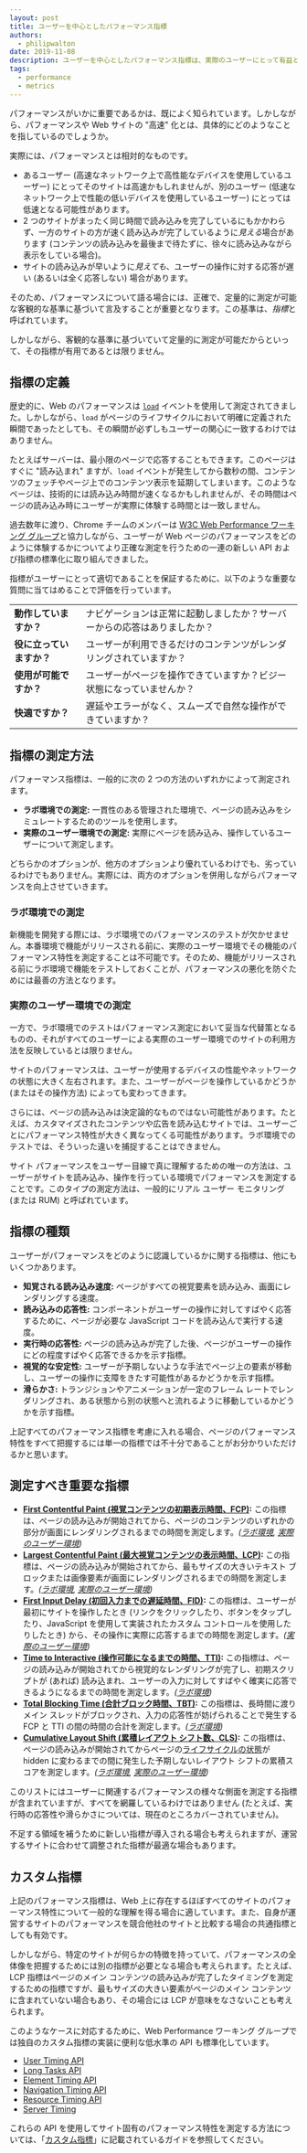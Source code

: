 ```yaml
---
layout: post
title: ユーザーを中心としたパフォーマンス指標
authors:
  - philipwalton
date: 2019-11-08
description: ユーザーを中心としたパフォーマンス指標は、実際のユーザーにとって有益となる方法でサイトのエクスペリエンスを理解し、改善するための重要なツールです。
tags:
  - performance
  - metrics
---
```


パフォーマンスがいかに重要であるかは、既によく知られています。しかしながら、パフォーマンスや Web サイトの "高速" 化とは、具体的にどのようなことを指しているのでしょうか。

実際には、パフォーマンスとは相対的なものです。

- あるユーザー (高速なネットワーク上で高性能なデバイスを使用しているユーザー) にとってそのサイトは高速かもしれませんが、別のユーザー (低速なネットワーク上で性能の低いデバイスを使用しているユーザー) にとっては低速となる可能性があります。
- 2 つのサイトがまったく同じ時間で読み込みを完了しているにもかかわらず、一方のサイトの方が速く読み込みが完了しているように*見える*場合があります (コンテンツの読み込みを最後まで待たずに、徐々に読み込みながら表示をしている場合)。
- サイトの読み込みが早いように*見えても*、ユーザーの操作に対する応答が遅い (あるいは全く応答しない) 場合があります。

そのため、パフォーマンスについて語る場合には、正確で、定量的に測定が可能な客観的な基準に基づいて言及することが重要となります。この基準は、*指標*と呼ばれています。

しかしながら、客観的な基準に基づいていて定量的に測定が可能だからといって、その指標が有用であるとは限りません。

## 指標の定義

歴史的に、Web のパフォーマンスは <code>[load](https://developer.mozilla.org/en-US/docs/Web/API/Window/load_event)</code> イベントを使用して測定されてきました。しかしながら、<code>load</code> がページのライフサイクルにおいて明確に定義された瞬間であったとしても、その瞬間が必ずしもユーザーの関心に一致するわけではありません。

たとえばサーバーは、最小限のページで応答することもできます。このページはすぐに "読み込まれ" ますが、`load` イベントが発生してから数秒の間、コンテンツのフェッチやページ上でのコンテンツ表示を延期してしまいます。このようなページは、技術的には読み込み時間が速くなるかもしれませんが、その時間はページの読み込み時にユーザーが実際に体験する時間とは一致しません。

過去数年に渡り、Chrome チームのメンバーは [W3C Web Performance ワーキング グループ](https://www.w3.org/webperf/)と協力しながら、ユーザーが Web ページのパフォーマンスをどのように体験するかについてより正確な測定を行うための一連の新しい API および指標の標準化に取り組んできました。

指標がユーザーにとって適切であることを保証するために、以下のような重要な質問に当てはめることで評価を行っています。

<table id="questions">
  <tr>
    <td><strong>動作していますか？</strong></td>
    <td>ナビゲーションは正常に起動しましたか？サーバーからの応答はありましたか？</td>
  </tr>
  <tr>
    <td><strong>役に立っていますか？</strong></td>
    <td>ユーザーが利用できるだけのコンテンツがレンダリングされていますか？</td>
  </tr>
  <tr>
    <td><strong>使用が可能ですか？</strong></td>
    <td>ユーザーがページを操作できていますか？ビジー状態になっていませんか？</td>
  </tr>
  <tr>
    <td><strong>快適ですか？</strong></td>
    <td>遅延やエラーがなく、スムーズで自然な操作ができていますか？</td>
  </tr>
</table>

## 指標の測定方法

パフォーマンス指標は、一般的に次の 2 つの方法のいずれかによって測定されます。

- **ラボ環境での測定:** 一貫性のある管理された環境で、ページの読み込みをシミュレートするためのツールを使用します。
- **実際のユーザー環境での測定:** 実際にページを読み込み、操作しているユーザーについて測定します。

どちらかのオプションが、他方のオプションより優れているわけでも、劣っているわけでもありません。実際には、両方のオプションを併用しながらパフォーマンスを向上させていきます。

### ラボ環境での測定

新機能を開発する際には、ラボ環境でのパフォーマンスのテストが欠かせません。本番環境で機能がリリースされる前に、実際のユーザー環境でその機能のパフォーマンス特性を測定することは不可能です。そのため、機能がリリースされる前にラボ環境で機能をテストしておくことが、パフォーマンスの悪化を防ぐためには最善の方法となります。

### 実際のユーザー環境での測定

一方で、ラボ環境でのテストはパフォーマンス測定において妥当な代替策となるものの、それがすべてのユーザーによる実際のユーザー環境でのサイトの利用方法を反映しているとは限りません。

サイトのパフォーマンスは、ユーザーが使用するデバイスの性能やネットワークの状態に大きく左右されます。また、ユーザーがページを操作しているかどうか (またはその操作方法) によっても変わってきます。

さらには、ページの読み込みは決定論的なものではない可能性があります。たとえば、カスタマイズされたコンテンツや広告を読み込むサイトでは、ユーザーごとにパフォーマンス特性が大きく異なってくる可能性があります。ラボ環境でのテストでは、そういった違いを捕捉することはできません。

サイト パフォーマンスをユーザー目線で真に理解するための唯一の方法は、ユーザーがサイトを読み込み、操作を行っている環境でパフォーマンスを測定することです。このタイプの測定方法は、一般的にリアル ユーザー モニタリング (または RUM) と呼ばれています。

## 指標の種類

ユーザーがパフォーマンスをどのように認識しているかに関する指標は、他にもいくつかあります。

- **知覚される読み込み速度:** ページがすべての視覚要素を読み込み、画面にレンダリングする速度。
- **読み込みの応答性:** コンポーネントがユーザーの操作に対してすばやく応答するために、ページが必要な JavaScript コードを読み込んで実行する速度。
- **実行時の応答性:** ページの読み込みが完了した後、ページがユーザーの操作にどの程度すばやく応答できるかを示す指標。
- **視覚的な安定性:** ユーザーが予期しないような手法でページ上の要素が移動し、ユーザーの操作に支障をきたす可能性があるかどうかを示す指標。
- **滑らかさ:** トランジションやアニメーションが一定のフレーム レートでレンダリングされ、ある状態から別の状態へと流れるように移動しているかどうかを示す指標。

上記すべてのパフォーマンス指標を考慮に入れる場合、ページのパフォーマンス特性をすべて把握するには単一の指標では不十分であることがお分かりいただけるかと思います。

## 測定すべき重要な指標

- **[First Contentful Paint (視覚コンテンツの初期表示時間、FCP)](/fcp/):** この指標は、ページの読み込みが開始されてから、ページのコンテンツのいずれかの部分が画面にレンダリングされるまでの時間を測定します。*([ラボ環境](#in-the-lab), [実際のユーザー環境](#in-the-field))*
- **[Largest Contentful Paint (最大視覚コンテンツの表示時間、LCP)](/lcp/):** この指標は、ページの読み込みが開始されてから、最もサイズの大きいテキスト ブロックまたは画像要素が画面にレンダリングされるまでの時間を測定します。*([ラボ環境](#in-the-lab), [実際のユーザー環境](#in-the-field))*
- **[First Input Delay (初回入力までの遅延時間、FID)](/fid/):** この指標は、ユーザーが最初にサイトを操作したとき (リンクをクリックしたり、ボタンをタップしたり、JavaScript を使用して実装されたカスタム コントロールを使用したりしたとき) から、その操作に実際に応答するまでの時間を測定します。*([実際のユーザー環境](#in-the-field))*
- **[Time to Interactive (操作可能になるまでの時間、TTI)](/tti/):** この指標は、ページの読み込みが開始されてから視覚的なレンダリングが完了し、初期スクリプトが (あれば) 読み込まれ、ユーザーの入力に対してすばやく確実に応答できるようになるまでの時間を測定します。*([ラボ環境](#in-the-lab))*
- **[Total Blocking Time (合計ブロック時間、TBT)](/tbt/):** この指標は、長時間に渡りメイン スレッドがブロックされ、入力の応答性が妨げられることで発生する FCP と TTI の間の時間の合計を測定します。*([ラボ環境](#in-the-lab))*
- **[Cumulative Layout Shift (累積レイアウト シフト数、CLS)](/cls/):** この指標は、ページの読み込みが開始されてからページの[ライフサイクルの状態](https://developers.google.com/web/updates/2018/07/page-lifecycle-api)が hidden に変わるまでの間に発生した予期しないレイアウト シフトの累積スコアを測定します。*([ラボ環境](#in-the-lab), [実際のユーザー環境](#in-the-field))*

このリストにはユーザーに関連するパフォーマンスの様々な側面を測定する指標が含まれていますが、すべてを網羅しているわけではありません (たとえば、実行時の応答性や滑らかさについては、現在のところカバーされていません)。

不足する領域を補うために新しい指標が導入される場合も考えられますが、運営するサイトに合わせて調整された指標が最適な場合もあります。

## カスタム指標

上記のパフォーマンス指標は、Web 上に存在するほぼすべてのサイトのパフォーマンス特性について一般的な理解を得る場合に適しています。また、自身が運営するサイトのパフォーマンスを競合他社のサイトと比較する場合の共通指標としても有効です。

しかしながら、特定のサイトが何らかの特徴を持っていて、パフォーマンスの全体像を把握するためには別の指標が必要となる場合も考えられます。たとえば、LCP 指標はページのメイン コンテンツの読み込みが完了したタイミングを測定するための指標ですが、最もサイズの大きい要素がページのメイン コンテンツに含まれていない場合もあり、その場合には LCP が意味をなさないことも考えられます。

このようなケースに対応するために、Web Performance ワーキング グループでは独自のカスタム指標の実装に便利な低水準の API も標準化しています。

- [User Timing API](https://w3c.github.io/user-timing/)
- [Long Tasks API](https://w3c.github.io/longtasks/)
- [Element Timing API](https://wicg.github.io/element-timing/)
- [Navigation Timing API](https://w3c.github.io/navigation-timing/)
- [Resource Timing API](https://w3c.github.io/resource-timing/)
- [Server Timing](https://w3c.github.io/server-timing/)

これらの API を使用してサイト固有のパフォーマンス特性を測定する方法については、「[カスタム指標](/custom-metrics/)」に記載されているガイドを参照してください。
